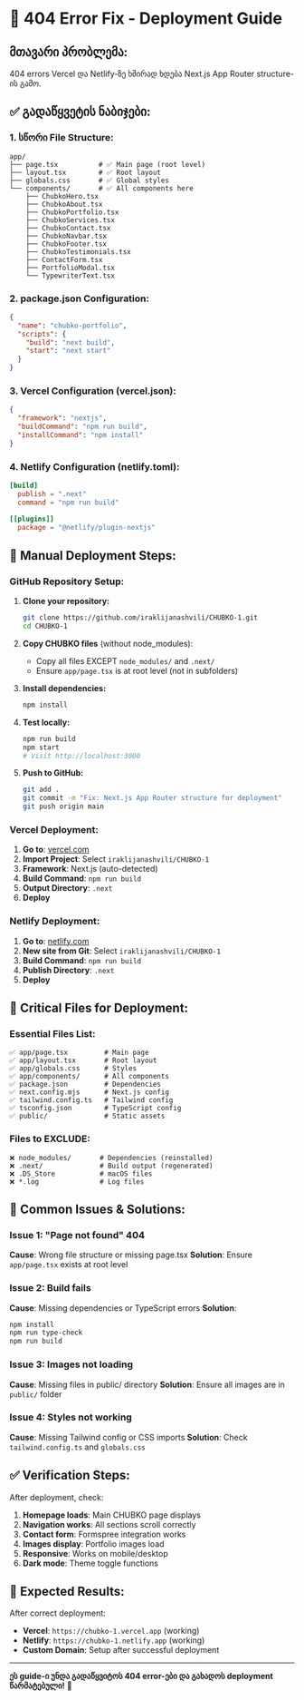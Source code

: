 # 🚨 404 Error Fix - Deployment Guide

## მთავარი პრობლემა:
404 errors Vercel და Netlify-ზე ხშირად ხდება Next.js App Router structure-ის გამო.

## ✅ გადაწყვეტის ნაბიჯები:

### 1. სწორი File Structure:
```
app/
├── page.tsx          # ✅ Main page (root level)
├── layout.tsx        # ✅ Root layout  
├── globals.css       # ✅ Global styles
└── components/       # ✅ All components here
    ├── ChubkoHero.tsx
    ├── ChubkoAbout.tsx
    ├── ChubkoPortfolio.tsx
    ├── ChubkoServices.tsx
    ├── ChubkoContact.tsx
    ├── ChubkoNavbar.tsx
    ├── ChubkoFooter.tsx
    ├── ChubkoTestimonials.tsx
    ├── ContactForm.tsx
    ├── PortfolioModal.tsx
    └── TypewriterText.tsx
```

### 2. package.json Configuration:
```json
{
  "name": "chubko-portfolio",
  "scripts": {
    "build": "next build",
    "start": "next start"
  }
}
```

### 3. Vercel Configuration (vercel.json):
```json
{
  "framework": "nextjs",
  "buildCommand": "npm run build",
  "installCommand": "npm install"
}
```

### 4. Netlify Configuration (netlify.toml):
```toml
[build]
  publish = ".next"
  command = "npm run build"

[[plugins]]
  package = "@netlify/plugin-nextjs"
```

## 🔧 Manual Deployment Steps:

### GitHub Repository Setup:
1. **Clone your repository:**
   ```bash
   git clone https://github.com/iraklijanashvili/CHUBKO-1.git
   cd CHUBKO-1
   ```

2. **Copy CHUBKO files** (without node_modules):
   - Copy all files EXCEPT `node_modules/` and `.next/`
   - Ensure `app/page.tsx` is at root level (not in subfolders)

3. **Install dependencies:**
   ```bash
   npm install
   ```

4. **Test locally:**
   ```bash
   npm run build
   npm start
   # Visit http://localhost:3000
   ```

5. **Push to GitHub:**
   ```bash
   git add .
   git commit -m "Fix: Next.js App Router structure for deployment"
   git push origin main
   ```

### Vercel Deployment:
1. **Go to**: [vercel.com](https://vercel.com)
2. **Import Project**: Select `iraklijanashvili/CHUBKO-1`
3. **Framework**: Next.js (auto-detected)
4. **Build Command**: `npm run build`
5. **Output Directory**: `.next`
6. **Deploy**

### Netlify Deployment:
1. **Go to**: [netlify.com](https://netlify.com)
2. **New site from Git**: Select `iraklijanashvili/CHUBKO-1`
3. **Build Command**: `npm run build`
4. **Publish Directory**: `.next`
5. **Deploy**

## 🎯 Critical Files for Deployment:

### Essential Files List:
```
✅ app/page.tsx         # Main page
✅ app/layout.tsx       # Root layout
✅ app/globals.css      # Styles
✅ app/components/      # All components
✅ package.json         # Dependencies
✅ next.config.mjs      # Next.js config
✅ tailwind.config.ts   # Tailwind config
✅ tsconfig.json        # TypeScript config
✅ public/              # Static assets
```

### Files to EXCLUDE:
```
❌ node_modules/       # Dependencies (reinstalled)
❌ .next/              # Build output (regenerated)
❌ .DS_Store           # macOS files
❌ *.log               # Log files
```

## 🚨 Common Issues & Solutions:

### Issue 1: "Page not found" 404
**Cause**: Wrong file structure or missing page.tsx
**Solution**: Ensure `app/page.tsx` exists at root level

### Issue 2: Build fails
**Cause**: Missing dependencies or TypeScript errors
**Solution**: 
```bash
npm install
npm run type-check
npm run build
```

### Issue 3: Images not loading
**Cause**: Missing files in public/ directory
**Solution**: Ensure all images are in `public/` folder

### Issue 4: Styles not working
**Cause**: Missing Tailwind config or CSS imports
**Solution**: Check `tailwind.config.ts` and `globals.css`

## ✅ Verification Steps:

After deployment, check:
1. **Homepage loads**: Main CHUBKO page displays
2. **Navigation works**: All sections scroll correctly
3. **Contact form**: Formspree integration works
4. **Images display**: Portfolio images load
5. **Responsive**: Works on mobile/desktop
6. **Dark mode**: Theme toggle functions

## 🎯 Expected Results:

After correct deployment:
- **Vercel**: `https://chubko-1.vercel.app` (working)
- **Netlify**: `https://chubko-1.netlify.app` (working)
- **Custom Domain**: Setup after successful deployment

---

**ეს guide-ი უნდა გადაწყვიტოს 404 error-ები და გახადოს deployment წარმატებული!** 🚀
